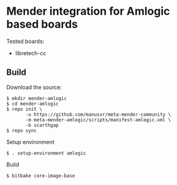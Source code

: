 # Mender integration for Amlogic based boards

Tested boards:

 - libretech-cc

## Build

Download the source:

    $ mkdir mender-amlogic
    $ cd mender-amlogic
    $ repo init \
           -u https://github.com/manusvr/meta-mender-community \
           -m meta-mender-amlogic/scripts/manifest-amlogic.xml \
           -b scarthgap
    $ repo sync

Setup environment

    $ . setup-environment amlogic

Build

    $ bitbake core-image-base
